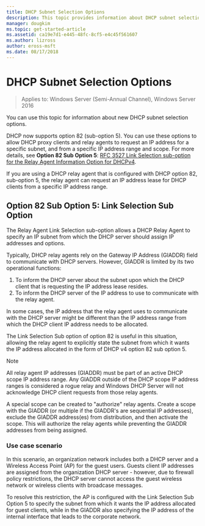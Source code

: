 ```yaml
---
title: DHCP Subnet Selection Options
description: This topic provides information about DHCP subnet selection options for Dynamic Host Configuration Protocol (DHCP) in Windows Server 2016.
manager: dougkim
ms.topic: get-started-article
ms.assetid: ca19e7d1-e445-48fc-8cf5-e4c45f561607
ms.author: lizross
author: eross-msft
ms.date: 08/17/2018
---
```


# DHCP Subnet Selection Options

>Applies to: Windows Server (Semi-Annual Channel), Windows Server 2016

You can use this topic for information about new DHCP subnet selection options.

DHCP now supports option 82 \(sub-option 5\). You can use these options to allow DHCP proxy clients and relay agents to request an IP address for a specific subnet, and from a specific IP address range and scope.  For more details, see **Option 82 Sub Option 5**: [RFC 3527 Link Selection sub-option for the Relay Agent Information Option for DHCPv4](https://tools.ietf.org/html/rfc3527).

If you are using a DHCP relay agent that is configured with DHCP option 82, sub-option 5, the relay agent can request an IP address lease for DHCP clients from a specific IP address range.


## Option 82 Sub Option 5: Link Selection Sub Option

The Relay Agent Link Selection sub-option allows a DHCP Relay Agent to specify an IP subnet from which the DHCP server should assign IP addresses and options.

Typically, DHCP relay agents rely on the Gateway IP Address \(GIADDR\) field to communicate with DHCP servers. However, GIADDR is limited by its two operational functions:

1. To inform the DHCP server about the subnet upon which the DHCP client that is requesting the IP address lease resides.
2. To inform the DHCP server of the IP address to use to communicate with the relay agent.

In some cases, the IP address that the relay agent uses to communicate with the DHCP server might be different than the IP address range from which the DHCP client IP address needs to be allocated.

The Link Selection Sub option of option 82 is useful in this situation, allowing the relay agent to explicitly state the subnet from which it wants the IP address allocated in the form of DHCP v4 option 82 sub option 5.

> [!NOTE]
>
> All relay agent IP addresses (GIADDR) must be part of an active DHCP scope IP address range. Any GIADDR outside of the DHCP scope IP address ranges is considered a rogue relay and Windows DHCP Server will not acknowledge DHCP client requests from those relay agents.
>
> A special scope can be created to "authorize" relay agents. Create a scope with the GIADDR (or multiple if the GIADDR's are sequential IP addresses), exclude the GIADDR address(es) from distribution, and then activate the scope. This will authorize the relay agents while preventing the GIADDR addresses from being assigned.


### Use case scenario

In this scenario, an organization network includes both a DHCP server and a Wireless Access Point \(AP\) for the guest users. Guests client IP addresses are assigned from the organization DHCP server - however, due to firewall policy restrictions, the DHCP server cannot access the guest wireless network or wireless clients with broadcase messages.

To resolve this restriction, the AP is configured with the Link Selection Sub Option 5 to specify the subnet from which it wants the IP address allocated for guest clients, while in the GIADDR also specifying the IP address of the internal interface that leads to the corporate network.
